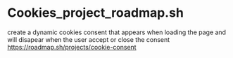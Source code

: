 # Cookies_project_roadmap.sh
create a dynamic cookies consent that appears when loading the page and will disapear when the user accept or close the consent
https://roadmap.sh/projects/cookie-consent
